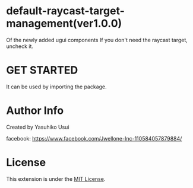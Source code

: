 # default-raycast-target-management(ver1.0.0)
Of the newly added ugui components
If you don't need the raycast target, uncheck it.

# GET STARTED
It can be used by importing the package.

# Author Info
Created by Yasuhiko Usui

facebook: https://www.facebook.com/Jwellone-Inc-110584057879884/

# License
This extension is under the [MIT License](https://github.com/jwellone/default-raycast-target-management/blob/main/LICENSE).

